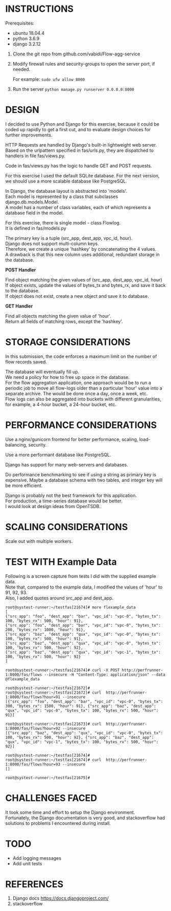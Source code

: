 
# INSTRUCTIONS

Prerequisites:
   - ubuntu 18.04.4
   - python 3.6.9
   - django 3.2.12

1. Clone the git repo from github.com/vabidi/Flow-agg-service

2. Modify firewall rules and security-groups to open the server port, if
   needed. 

   For example: `sudo ufw allow 8000`

3. Run the server
   `python manage.py runserver 0.0.0.0:8000`



# DESIGN

I decided to use Python and Django for this exercise, because it could be 
coded up rapidly to get a first cut, and to evaluate design choices for further
improvements.

HTTP Requests are handled by Django's built-in lightweight web server. 
Based on the urlpattern specified in fas/urls.py, they are dispatched to
handlers in file fas/views.py.

Code in fas/views.py has the logic to handle GET and POST requests.

For this exercise I used the default SQLite database.  For the next version, we
should use a more scalable database like PostgreSQL.

In Django, the database layout is abstracted into 'models'.  
Each model is represented by a class that subclasses django.db.models.Model.   
A model has a number of class variables, each of which represents a database field in the model.  

For this exercise, there is single model - class Flowlog.  
It is defined in fas/models.py

The primary key is a tuple (src_app, dest_app, vpc_id, hour).  
Django does not support multi-column keys.   
Therefore, we create a unique 'hashkey' by concatenating the 4 values.  
A drawback is that this new column uses additional, redundant storage in the
database.

  **POST Handler**

  Find object matching the given values of (src_app, dest_app, vpc_id, hour)  
  If object exists, update the values of bytes_tx and bytes_rx, and save it
  back to the database.  
  If object does not exist, create a new object and save it to database.

 **GET Handler**

  Find all objects matching the given value of 'hour'.  
  Return all fields of matching rows, except the 'hashkey'.

# STORAGE CONSIDERATIONS

In this submission, the code enforces a maximum limit on the number of flow
records saved. 

The database will eventually fill up.  
We need a policy for how to free up space in the database.  
For the flow aggregation application, one approach would be to run a periodic
job to move all flow-logs older than a particular 'hour' value into a separate
archive. The would be done once a day,  once a week, etc.  
Flow logs can also be aggregated into buckets with different granularities, for example, a 4-hour bucket, a 24-hour bucket, etc.



# PERFORMANCE CONSIDERATIONS

 Use a nginx/gunicorn frontend for better performance, scaling, load-balancing,
security.

 Use a more performant database like PostgreSQL.

 Django has support for many web-servers and databases.

 Do performance benchmarking to see if using a string as primary key is
expensive. Maybe a database schema with two tables, and integer key will be
more efficient.

Django is probably not the best framework for this application.  
For production, a time-series database would be better.  
I would look at design ideas from OpenTSDB.


# SCALING CONSIDERATIONS

Scale out with multiple workers. 



# TEST WITH Example Data

Following is a screen capture from tests I did with the supplied example data.  
Note that, compared to the example data,  I modified the values of 'hour' to 91, 92, 93.  
Also, I added quotes around src_app and dest_app.  

```
root@systest-runner:~/testfas[21674]# more flexample_data 
[
{"src_app": "foo", "dest_app": "bar", "vpc_id": "vpc-0", "bytes_tx": 100, "bytes_rx": 500, "hour": 91},
{"src_app": "foo", "dest_app": "bar", "vpc_id": "vpc-0", "bytes_tx": 200, "bytes_rx": 1000, "hour": 91},
{"src_app": "baz", "dest_app": "qux", "vpc_id": "vpc-0", "bytes_tx": 100, "bytes_rx": 500, "hour": 91}, 
{"src_app": "baz", "dest_app": "qux", "vpc_id": "vpc-0", "bytes_tx": 100, "bytes_rx": 500, "hour": 92}, 
{"src_app": "baz", "dest_app": "qux", "vpc_id": "vpc-1", "bytes_tx": 100, "bytes_rx": 500, "hour": 92}
]

root@systest-runner:~/testfas[21674]# curl -X POST http://perfrunner-1:8000/fas/flows --insecure -H "Content-Type: application/json" --data @flexample_data 

root@systest-runner:~/testfas[21672]# 
root@systest-runner:~/testfas[21672]# curl  http://perfrunner-1:8000/fas/flows?hour=91 --insecure 
[{"src_app": "foo", "dest_app": "bar", "vpc_id": "vpc-0", "bytes_tx": 300, "bytes_rx": 1500, "hour": 91}, {"src_app": "baz", "dest_app": "qux", "vpc_id": "vpc-0", "bytes_tx": 100, "bytes_rx": 500, "hour": 91}]

root@systest-runner:~/testfas[21673]# curl  http://perfrunner-1:8000/fas/flows?hour=92 --insecure 
[{"src_app": "baz", "dest_app": "qux", "vpc_id": "vpc-0", "bytes_tx": 100, "bytes_rx": 500, "hour": 92}, {"src_app": "baz", "dest_app": "qux", "vpc_id": "vpc-1", "bytes_tx": 100, "bytes_rx": 500, "hour": 92}]

root@systest-runner:~/testfas[21674]# 
root@systest-runner:~/testfas[21674]# curl  http://perfrunner-1:8000/fas/flows?hour=93 --insecure 
[]

root@systest-runner:~/testfas[21675]#
```




# CHALLENGES FACED

 It took some time and effort to setup the Django environment.  
 Fortunately, the Django documentation is very good, and stackoverflow had
solutions to problems I encountered during install.

# TODO

 - Add logging messages
 - Add unit tests


# REFERENCES
 1. Django docs  https://docs.djangoproject.com/
 2.  stackoverflow  

